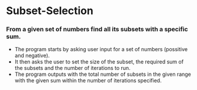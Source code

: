 # Subset-Selection
### From a given set of numbers find all its subsets with a specific sum.

- The program starts by asking user input for a set of numbers (possitive and negative).
- It then asks the user to set the size of the subset, the required sum of the subsets and the number of iterations to run.
- The program outputs with the total number of subsets in the given range with the given sum within the number of iterations specified.
